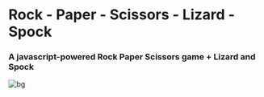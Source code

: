 
# Rock - Paper - Scissors - Lizard - Spock

### A javascript-powered Rock Paper Scissors game + Lizard and Spock
![bg](https://user-images.githubusercontent.com/27622683/195978914-ff205472-b8d1-40e0-a363-e60cc7ff25a5.jpg)

